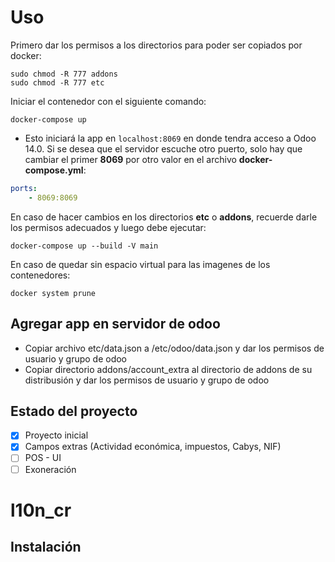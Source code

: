 # Uso

Primero dar los permisos a los directorios para poder ser copiados por docker:

```shell
sudo chmod -R 777 addons
sudo chmod -R 777 etc
```

Iniciar el contenedor con el siguiente comando:

```shell
docker-compose up
```

-   Esto iniciará la app en `localhost:8069` en donde tendra acceso a Odoo 14.0. Si se desea que el servidor escuche otro puerto, solo hay que cambiar el primer **8069** por otro valor en el archivo **docker-compose.yml**:

```yml
ports:
    - 8069:8069
```

En caso de hacer cambios en los directorios **etc** o **addons**, recuerde darle los permisos adecuados y luego debe ejecutar:

```shell
docker-compose up --build -V main
```

En caso de quedar sin espacio virtual para las imagenes de los contenedores:

```shell
docker system prune
```

## Agregar app en servidor de odoo

- Copiar archivo etc/data.json a /etc/odoo/data.json y dar los permisos de usuario y grupo de odoo
- Copiar directorio addons/account_extra al directorio de addons de su distribusión y dar los permisos de usuario y grupo de odoo

## Estado del proyecto

- [x] Proyecto inicial
- [x] Campos extras (Actividad económica, impuestos, Cabys, NIF)
- [ ] POS - UI
- [ ] Exoneración

# l10n_cr

## Instalación
